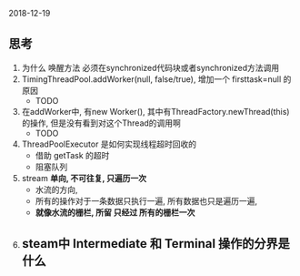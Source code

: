 2018-12-19

## 思考
1. 为什么 唤醒方法 必须在synchronized代码块或者synchronized方法调用
2. TimingThreadPool.addWorker(null, false/true), 增加一个 firsttask=null 的原因
    - TODO 
3. 在addWorker中, 有new Worker(), 其中有ThreadFactory.newThread(this) 的操作, 但是没有看到对这个Thread的调用啊
    - TODO 
3. ThreadPoolExecutor 是如何实现线程超时回收的
    - 借助 getTask 的超时
    - 阻塞队列
3. stream **单向, 不可往复, 只遍历一次**
    - 水流的方向, 
    - 所有的操作对于一条数据只执行一遍, 所有数据也只是遍历一遍, 
    - **就像水流的栅栏, 所留 只经过 所有的栅栏一次**
4. steam中 Intermediate 和 Terminal 操作的分界是什么
    - 